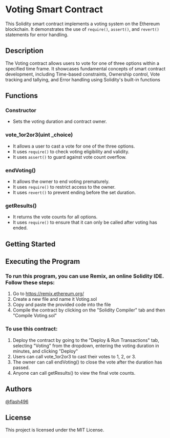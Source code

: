 # Voting Smart Contract

This Solidity smart contract implements a voting system on the Ethereum blockchain. It demonstrates the use of `require()`, `assert()`, and `revert()` statements for error handling.

## Description

The Voting contract allows users to vote for one of three options within a specified time frame. It showcases fundamental concepts of smart contract development, including Time-based constraints, Ownership control, Vote tracking and tallying, and Error handling using Solidity's built-in functions

## Functions

### Constructor
- Sets the voting duration and contract owner.

### vote_1or2or3(uint _choice)
- It allows a user to cast a vote for one of the three options.
- It uses `require()` to check voting eligibility and validity.
- It uses `assert()` to guard against vote count overflow.

### endVoting()
- It allows the owner to end voting prematurely.
- It uses `require()` to restrict access to the owner.
- It uses `revert()` to prevent ending before the set duration.

### getResults()
- It returns the vote counts for all options.
- It uses `require()` to ensure that it can only be called after voting has ended.


## Getting Started
## Executing the Program
### To run this program, you can use Remix, an online Solidity IDE. Follow these steps:
1. Go to https://remix.ethereum.org/
2. Create a new file and name it Voting.sol
3. Copy and paste the provided code into the file
4. Compile the contract by clicking on the "Solidity Compiler" tab and then "Compile Voting.sol"
### To use this contract:
1. Deploy the contract by going to the "Deploy & Run Transactions" tab, selecting "Voting" from the dropdown, entering the voting duration in minutes, and clicking "Deploy"
2. Users can call vote_1or2or3 to cast their votes to 1, 2, or 3.
3. The owner can call endVoting() to close the vote after the duration has passed.
4. Anyone can call getResults() to view the final vote counts.

   
## Authors

[@flash496](https://github.com/Flash496)

## License

This project is licensed under the MIT License.
